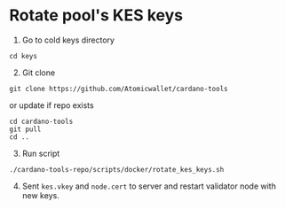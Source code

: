 # Rotate pool's KES keys

1. Go to cold keys directory
```
cd keys
```

2. Git clone 
```
git clone https://github.com/Atomicwallet/cardano-tools
```

or update if repo exists

```
cd cardano-tools
git pull
cd ..
```

3. Run script

```
./cardano-tools-repo/scripts/docker/rotate_kes_keys.sh
```

4. Sent `kes.vkey` and `node.cert` to server and restart validator node with new keys.